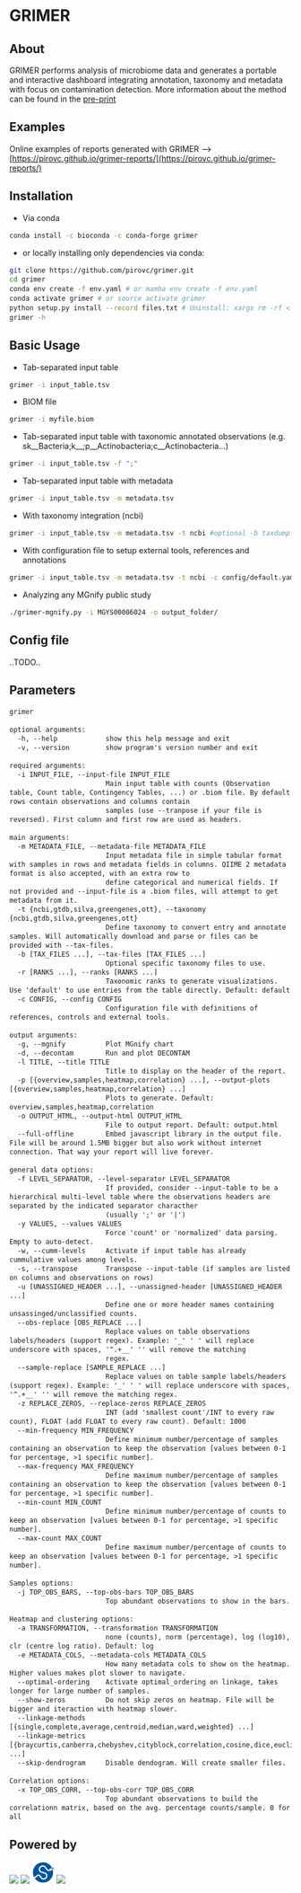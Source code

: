 # GRIMER

## About

GRIMER performs analysis of microbiome data and generates a portable and interactive dashboard integrating annotation, taxonomy and metadata with focus on contamination detection. More information about the method can be found in the [pre-print](https://doi.org/10.1101/2021.06.22.449360)

## Examples

Online examples of reports generated with GRIMER --> [https://pirovc.github.io/grimer-reports/](https://pirovc.github.io/grimer-reports/)

## Installation

- Via conda

```bash
conda install -c bioconda -c conda-forge grimer
```

- or locally installing only dependencies via conda:

```bash
git clone https://github.com/pirovc/grimer.git
cd grimer
conda env create -f env.yaml # or mamba env create -f env.yaml
conda activate grimer # or source activate grimer
python setup.py install --record files.txt # Uninstall: xargs rm -rf < files.txt
grimer -h
```

## Basic Usage

- Tab-separated input table
```bash
grimer -i input_table.tsv
```

- BIOM file
```bash
grimer -i myfile.biom
```

- Tab-separated input table with taxonomic annotated observations (e.g. sk__Bacteria;k__;p__Actinobacteria;c__Actinobacteria...)
```bash
grimer -i input_table.tsv -f ";"
```

- Tab-separated input table with metadata
```bash
grimer -i input_table.tsv -m metadata.tsv
```

- With taxonomy integration (ncbi)
```bash
grimer -i input_table.tsv -m metadata.tsv -t ncbi #optional -b taxdump.tar.gz
```

- With configuration file to setup external tools, references and annotations
```bash
grimer -i input_table.tsv -m metadata.tsv -t ncbi -c config/default.yaml -d -g
```

- Analyzing any MGnify public study

```bash
./grimer-mgnify.py -i MGYS00006024 -o output_folder/
```

## Config file

..TODO..

## Parameters

    grimer

    optional arguments:
      -h, --help            show this help message and exit
      -v, --version         show program's version number and exit

    required arguments:
      -i INPUT_FILE, --input-file INPUT_FILE
                            Main input table with counts (Observation table, Count table, Contingency Tables, ...) or .biom file. By default rows contain observations and columns contain
                            samples (use --tranpose if your file is reversed). First column and first row are used as headers.

    main arguments:
      -m METADATA_FILE, --metadata-file METADATA_FILE
                            Input metadata file in simple tabular format with samples in rows and metadata fields in columns. QIIME 2 metadata format is also accepted, with an extra row to
                            define categorical and numerical fields. If not provided and --input-file is a .biom files, will attempt to get metadata from it.
      -t {ncbi,gtdb,silva,greengenes,ott}, --taxonomy {ncbi,gtdb,silva,greengenes,ott}
                            Define taxonomy to convert entry and annotate samples. Will automatically download and parse or files can be provided with --tax-files.
      -b [TAX_FILES ...], --tax-files [TAX_FILES ...]
                            Optional specific taxonomy files to use.
      -r [RANKS ...], --ranks [RANKS ...]
                            Taxonomic ranks to generate visualizations. Use 'default' to use entries from the table directly. Default: default
      -c CONFIG, --config CONFIG
                            Configuration file with definitions of references, controls and external tools.

    output arguments:
      -g, --mgnify          Plot MGnify chart
      -d, --decontam        Run and plot DECONTAM
      -l TITLE, --title TITLE
                            Title to display on the header of the report.
      -p [{overview,samples,heatmap,correlation} ...], --output-plots [{overview,samples,heatmap,correlation} ...]
                            Plots to generate. Default: overview,samples,heatmap,correlation
      -o OUTPUT_HTML, --output-html OUTPUT_HTML
                            File to output report. Default: output.html
      --full-offline        Embed javascript library in the output file. File will be around 1.5MB bigger but also work without internet connection. That way your report will live forever.

    general data options:
      -f LEVEL_SEPARATOR, --level-separator LEVEL_SEPARATOR
                            If provided, consider --input-table to be a hierarchical multi-level table where the observations headers are separated by the indicated separator characther
                            (usually ';' or '|')
      -y VALUES, --values VALUES
                            Force 'count' or 'normalized' data parsing. Empty to auto-detect.
      -w, --cumm-levels     Activate if input table has already cummulative values among levels.
      -s, --transpose       Transpose --input-table (if samples are listed on columns and observations on rows)
      -u [UNASSIGNED_HEADER ...], --unassigned-header [UNASSIGNED_HEADER ...]
                            Define one or more header names containing unsassinged/unclassified counts.
      --obs-replace [OBS_REPLACE ...]
                            Replace values on table observations labels/headers (support regex). Example: '_' ' ' will replace underscore with spaces, '^.+__' '' will remove the matching
                            regex.
      --sample-replace [SAMPLE_REPLACE ...]
                            Replace values on table sample labels/headers (support regex). Example: '_' ' ' will replace underscore with spaces, '^.+__' '' will remove the matching regex.
      -z REPLACE_ZEROS, --replace-zeros REPLACE_ZEROS
                            INT (add 'smallest count'/INT to every raw count), FLOAT (add FLOAT to every raw count). Default: 1000
      --min-frequency MIN_FREQUENCY
                            Define minimum number/percentage of samples containing an observation to keep the observation [values between 0-1 for percentage, >1 specific number].
      --max-frequency MAX_FREQUENCY
                            Define maximum number/percentage of samples containing an observation to keep the observation [values between 0-1 for percentage, >1 specific number].
      --min-count MIN_COUNT
                            Define minimum number/percentage of counts to keep an observation [values between 0-1 for percentage, >1 specific number].
      --max-count MAX_COUNT
                            Define maximum number/percentage of counts to keep an observation [values between 0-1 for percentage, >1 specific number].

    Samples options:
      -j TOP_OBS_BARS, --top-obs-bars TOP_OBS_BARS
                            Top abundant observations to show in the bars.

    Heatmap and clustering options:
      -a TRANSFORMATION, --transformation TRANSFORMATION
                            none (counts), norm (percentage), log (log10), clr (centre log ratio). Default: log
      -e METADATA_COLS, --metadata-cols METADATA_COLS
                            How many metadata cols to show on the heatmap. Higher values makes plot slower to navigate.
      --optimal-ordering    Activate optimal_ordering on linkage, takes longer for large number of samples.
      --show-zeros          Do not skip zeros on heatmap. File will be bigger and iteraction with heatmap slower.
      --linkage-methods [{single,complete,average,centroid,median,ward,weighted} ...]
      --linkage-metrics [{braycurtis,canberra,chebyshev,cityblock,correlation,cosine,dice,euclidean,hamming,jaccard,jensenshannon,kulsinski,mahalanobis,minkowski,rogerstanimoto,russellrao,seuclidean,sokalmichener,sokalsneath,sqeuclidean,wminkowski,yule} ...]
      --skip-dendrogram     Disable dendogram. Will create smaller files.

    Correlation options:
      -x TOP_OBS_CORR, --top-obs-corr TOP_OBS_CORR
                            Top abundant observations to build the correlationn matrix, based on the avg. percentage counts/sample. 0 for all

## Powered by

[<img src="https://static.bokeh.org/branding/logos/bokeh-logo.png" height="60">](https://bokeh.org)
[<img src="https://pandas.pydata.org/static/img/pandas.svg" height="40">](https://pandas.org)
[<img src="https://raw.githubusercontent.com/scipy/scipy/master/doc/source/_static/logo.svg" height="40">](https://scipy.org)
[<img src="http://scikit-bio.org/assets/logo.svg" height="40">](https://scikit-bio.org)

